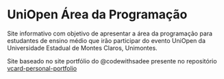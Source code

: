 # UniOpen Área da Programação

Site informativo com objetivo de apresentar a área da programação para estudantes de ensino médio que irão
participar do evento UniOpen da Universidade Estadual de Montes Claros, Unimontes.

Site baseado no site portfólio do @codewithsadee presente no repositório [vcard-personal-portfolio](https://github.com/codewithsadee/vcard-personal-portfolio/tree/master "vcard-personal-portfolio")

